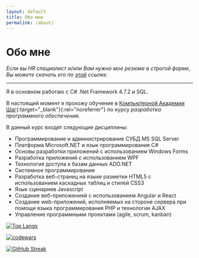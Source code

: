 ```yaml
---
layout: default
title: Обо мне
permalink: /about/
---
```


# Обо мне

*Если вы HR специалист и/или Вам нужно мое резюме в строгой форме, Вы можете
скачать его по [этой](/assets/pdf/resume.pdf) ссылке.*

---

Я в основном работаю с C# .Net Framework 4.7.2 и SQL.

В настоящий момент я прохожу обучение в [Компьютерной Академии Шаг](https://itstep.by/){:target="_blank"}{:rel="noreferrer"} по курсу *разработка программного обеспечения.* 

В данный курс входят следующие дисциплины:

- Программирование и администрирование СУБД MS SQL Server
- Платформа Microsoft.NET и язык программирования С#
- Основы разработки приложений с использованием Windows Forms
- Разработка приложений с использованием WPF
- Технология доступа к базам данных ADO.NET
- Системное программирование
- Разработка веб-страниц на языке разметки HTML5 с использованием каскадных таблиц и стилей CSS3
- Язык сценариев Javascript
- Создание веб-приложенией с использованием Angular и React
- Создание web-приложений, исполняемых на стороне сервера при помощи языка программирования PHP и технологии AJAX
- Управление программными проектами (agile, scrum, kanban)


[![Top Langs](https://github-readme-stats.vercel.app/api/top-langs/?username=evgenyyushko&layout=compact)](https://github.com/anuraghazra/github-readme-stats)

[![codewars](https://www.codewars.com/users/EvgenyYushko/badges/large)](https://www.codewars.com/users/username)  

[![GitHub Streak](https://streak-stats.demolab.com/?user=vEvgenyYushko)](https://git.io/streak-stats)
